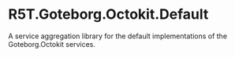 # R5T.Goteborg.Octokit.Default
A service aggregation library for the default implementations of the Goteborg.Octokit services.
